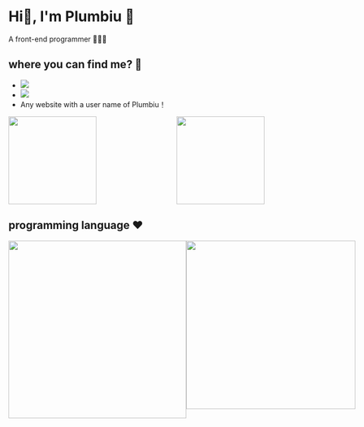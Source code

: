 # Hi👋, I'm Plumbiu 🥰

A front-end programmer 🥵🥵🥵

## where you can find me? 🤔

- [![](https://img.shields.io/badge/Blog-Plumbiuの小屋-black?logo=blog&color=blueviolet)](https://blog.plumbiu.club/)
- [![](https://img.shields.io/badge/Github-black?logo=github&logoColor=white&color=green)](https://github.com/Plumbiu)
- Any website with a user name of Plumbiu！

<div style="display:flex;justify-content:space-between">
  <img height="173.33px" src="https://github-readme-stats-sigma-five.vercel.app/api?username=Plumbiu&theme=dark#gh-dark-mode-only" />
  <img height="173.33px" style="object-fit:cover" src="https://github-readme-streak-stats.herokuapp.com/?user=Plumbiu&theme=radical" />
</div>


## programming language ❤️

<div style="display:flex;justify-content:space-between">
  <img width="350px" src="https://github-readme-stats-sigma-five.vercel.app/api/top-langs/?username=Plumbiu&theme=react" />
  <img height="332.5px" src="https://wakatime.com/share/@43e688e8-255f-4966-9dfd-6b499237eefd/dc766ce9-5056-49df-87d8-d58d24afc8e1.png" />
</div>
